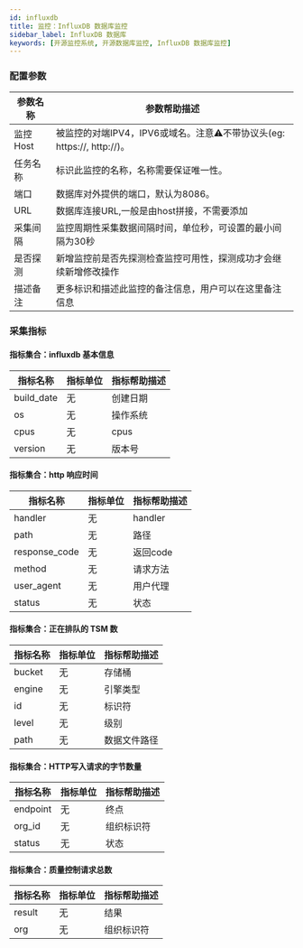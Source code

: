 ```yaml
---
id: influxdb  
title: 监控：InfluxDB 数据库监控      
sidebar_label: InfluxDB 数据库   
keywords: [开源监控系统, 开源数据库监控, InfluxDB 数据库监控]
---
```


### 配置参数

|  参数名称  |                        参数帮助描述                        |
|--------|------------------------------------------------------|
| 监控Host | 被监控的对端IPV4，IPV6或域名。注意⚠️不带协议头(eg: https://, http://)。 |
| 任务名称   | 标识此监控的名称，名称需要保证唯一性。                                  |
| 端口     | 数据库对外提供的端口，默认为8086。                                  |
| URL    | 数据库连接URL,一般是由host拼接，不需要添加                            |
| 采集间隔   | 监控周期性采集数据间隔时间，单位秒，可设置的最小间隔为30秒                       |
| 是否探测   | 新增监控前是否先探测检查监控可用性，探测成功才会继续新增修改操作                     |
| 描述备注   | 更多标识和描述此监控的备注信息，用户可以在这里备注信息                          |

### 采集指标

#### 指标集合：influxdb 基本信息

|    指标名称    | 指标单位 | 指标帮助描述 |
|------------|------|--------|
| build_date | 无    | 创建日期   |
| os         | 无    | 操作系统   |
| cpus       | 无    | cpus   |
| version    | 无    | 版本号    |

#### 指标集合：http 响应时间

|     指标名称      | 指标单位 | 指标帮助描述  |
|---------------|------|---------|
| handler       | 无    | handler |
| path          | 无    | 路径      |
| response_code | 无    | 返回code  |
| method        | 无    | 请求方法    |
| user_agent    | 无    | 用户代理    |
| status        | 无    | 状态      |

#### 指标集合：正在排队的 TSM 数

|  指标名称  | 指标单位 | 指标帮助描述 |
|--------|------|--------|
| bucket | 无    | 存储桶    |
| engine | 无    | 引擎类型   |
| id     | 无    | 标识符    |
| level  | 无    | 级别     |
| path   | 无    | 数据文件路径 |

#### 指标集合：HTTP写入请求的字节数量

|   指标名称   | 指标单位 | 指标帮助描述 |
|----------|------|--------|
| endpoint | 无    | 终点     |
| org_id   | 无    | 组织标识符  |
| status   | 无    | 状态     |

#### 指标集合：质量控制请求总数

|  指标名称  | 指标单位 | 指标帮助描述 |
|--------|------|--------|
| result | 无    | 结果     |
| org    | 无    | 组织标识符  |
